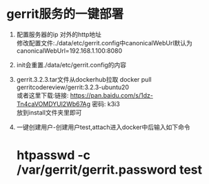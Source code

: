 
# gerrit服务的一键部署  

1. 配置服务器的ip 对外的http地址  
    修改配置文件:./data/etc/gerrit.config中canonicalWebUrl默认为canonicalWebUrl=192.168.1.100:8080  

2. init会重置./data/etc/gerrit.config的内容

3. gerrit.3.2.3.tar文件从dockerhub拉取
    docker pull gerritcodereview/gerrit:3.2.3-ubuntu20  
    或者这里下载:链接: https://pan.baidu.com/s/1dz-Tn4caVOMDYUl2Wb67Ag  密码: k3i3  
    放到install文件夹里即可  

4. 一键创建用户-创建用户test,attach进入docker中后输入如下命令  
    # htpasswd -c /var/gerrit/gerrit.password test

